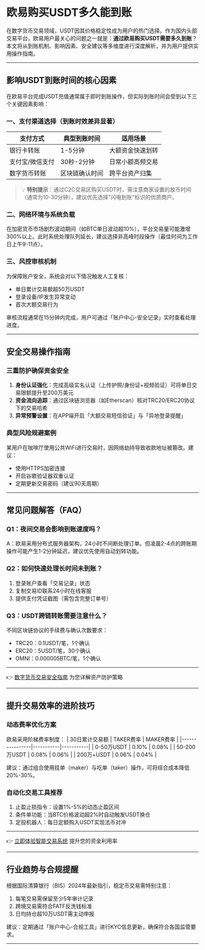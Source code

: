 # 欧易购买USDT多久能到账

在数字货币交易领域，USDT因其价格稳定性成为用户的热门选择。作为国内头部交易平台，欧易用户最关心的问题之一就是：**通过欧易购买USDT需要多久到账**？本文将从到账机制、影响因素、安全建议等多维度进行深度解析，并为用户提供实用操作指南。

---

## 影响USDT到账时间的核心因素

在欧易平台完成USDT充值通常属于即时到账操作，但实际到账时间会受到以下三个关键因素影响：

### 一、支付渠道选择（到账时效差异显著）
| 支付方式       | 典型到账时间    | 适用场景                |
|----------------|----------------|-----------------------|
| 银行卡转账     | 1-5分钟         | 大额资金快速划转        |
| 支付宝/微信支付 | 30秒-2分钟      | 日常小额高频交易        |
| 数字货币转账   | 区块链确认时间  | 跨平台资产归集          |

> 💡 **特别提示**：通过C2C交易区购买USDT时，需注意商家设置的放币时间（通常为10-30分钟），建议优先选择"闪电到账"标识的优质商户。

### 二、网络环境与系统负载
在加密货币市场剧烈波动期间（如BTC单日波动超10%），平台交易量可能激增300%以上。此时系统处理队列延长，建议选择非高峰时段操作（最佳时间为工作日上午9-11点）。

### 三、风控审核机制
为保障账户安全，系统会对以下情况触发人工复核：
- 单日累计交易额超50万USDT
- 登录设备/IP发生异常变动
- 首次大额交易行为

审核流程通常在15分钟内完成，用户可通过「账户中心-安全记录」实时查看处理进度。

---

## 安全交易操作指南

### 三重防护确保资金安全
1. **身份认证强化**：完成高级实名认证（上传护照/身份证+视频验证）可将单日交易限额提升至200万美元
2. **资金流向追踪**：通过区块链浏览器（如Etherscan）核对TRC20/ERC20协议下的交易哈希
3. **异常预警设置**：在APP端开启「大额交易短信验证」与「异地登录提醒」

### 典型风险规避案例
某用户在咖啡厅使用公共WiFi进行交易时，因网络劫持导致收款地址被篡改。建议：
- 使用HTTPS加密连接
- 开启谷歌验证器双重认证
- 定期更新交易密码（建议90天周期）

---

## 常见问题解答（FAQ）

### Q1：夜间交易会影响到账速度吗？
A：欧易采用分布式服务器架构，24小时不间断处理订单。但凌晨2-4点的跨账期操作可能产生1-2分钟延迟，建议优先使用自动划转功能。

### Q2：如何快速处理长时间未到账？
1. 登录账户查看「交易记录」状态
2. 复制交易ID联系24小时在线客服
3. 提供支付凭证截图（需包含完整订单号）

### Q3：USDT跨链转账需要注意什么？
不同区块链协议的手续费与确认次数要求：
- TRC20：0.1USDT/笔，1个确认
- ERC20：5USDT/笔，30个确认
- OMNI：0.000005BTC/笔，1个确认

---

👉 [数字货币交易安全指南](https://bit.ly/okx_welcome) 为您详解资产防护策略

---

## 提升交易效率的进阶技巧

### 动态费率优化方案
欧易采用阶梯费率制度：
| 30日累计交易额 | TAKER费率 | MAKER费率 |
|----------------|-----------|-----------|
| 0-50万USDT     | 0.10%     | 0.08%     |
| 50-200万USDT   | 0.08%     | 0.06%     |
| 200万+USDT     | 0.06%     | 0.04%     |

建议：通过组合使用挂单（maker）与吃单（taker）操作，可将综合成本降低20%-30%。

### 自动化交易工具推荐
1. 止盈止损指令：设置1%-5%的动态止盈区间
2. 条件单功能：当BTC价格波动超2%时自动触发USDT换仓
3. 定投机器人：每日定额购入USDT实现法币对冲

---

👉 [立即体验智能交易系统](https://bit.ly/okx_welcome) 提升您的资金利用率

---

## 行业趋势与合规提醒

根据国际清算银行（BIS）2024年最新指引，稳定币交易需特别注意：
1. 每笔交易需保留至少5年审计记录
2. 跨境交易需符合FATF反洗钱标准
3. 日均持仓超10万USDT需主动申报

建议：定期通过「账户中心-合规工具」进行KYC信息更新，确保符合各国监管要求。

---
